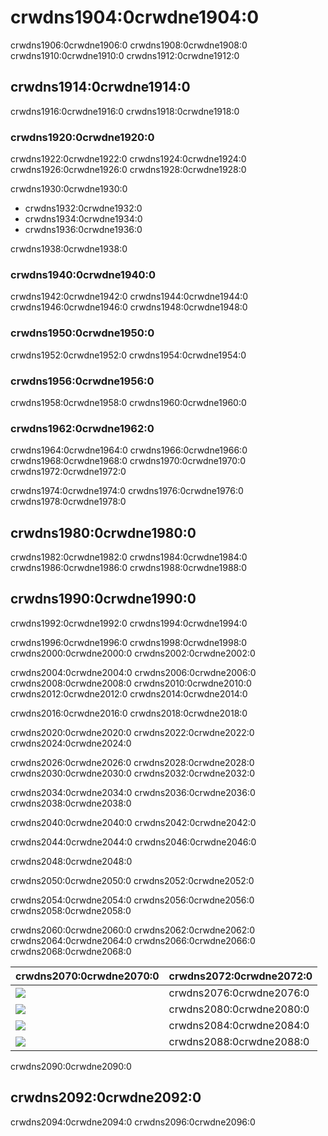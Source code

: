 # crwdns1904:0crwdne1904:0

crwdns1906:0crwdne1906:0 crwdns1908:0crwdne1908:0 crwdns1910:0crwdne1910:0 crwdns1912:0crwdne1912:0

## crwdns1914:0crwdne1914:0

crwdns1916:0crwdne1916:0 crwdns1918:0crwdne1918:0

### crwdns1920:0crwdne1920:0

crwdns1922:0crwdne1922:0 crwdns1924:0crwdne1924:0 crwdns1926:0crwdne1926:0 crwdns1928:0crwdne1928:0

crwdns1930:0crwdne1930:0

* crwdns1932:0crwdne1932:0
* crwdns1934:0crwdne1934:0
* crwdns1936:0crwdne1936:0

crwdns1938:0crwdne1938:0

### crwdns1940:0crwdne1940:0

crwdns1942:0crwdne1942:0 crwdns1944:0crwdne1944:0 crwdns1946:0crwdne1946:0 crwdns1948:0crwdne1948:0

### crwdns1950:0crwdne1950:0

crwdns1952:0crwdne1952:0 crwdns1954:0crwdne1954:0

### crwdns1956:0crwdne1956:0

crwdns1958:0crwdne1958:0 crwdns1960:0crwdne1960:0

### crwdns1962:0crwdne1962:0

crwdns1964:0crwdne1964:0 crwdns1966:0crwdne1966:0 crwdns1968:0crwdne1968:0 crwdns1970:0crwdne1970:0 crwdns1972:0crwdne1972:0

crwdns1974:0crwdne1974:0 crwdns1976:0crwdne1976:0 crwdns1978:0crwdne1978:0

## crwdns1980:0crwdne1980:0

crwdns1982:0crwdne1982:0 crwdns1984:0crwdne1984:0 crwdns1986:0crwdne1986:0 crwdns1988:0crwdne1988:0

## crwdns1990:0crwdne1990:0

crwdns1992:0crwdne1992:0 crwdns1994:0crwdne1994:0

crwdns1996:0crwdne1996:0 crwdns1998:0crwdne1998:0 crwdns2000:0crwdne2000:0 crwdns2002:0crwdne2002:0

crwdns2004:0crwdne2004:0 crwdns2006:0crwdne2006:0 crwdns2008:0crwdne2008:0 crwdns2010:0crwdne2010:0 crwdns2012:0crwdne2012:0 crwdns2014:0crwdne2014:0

crwdns2016:0crwdne2016:0 crwdns2018:0crwdne2018:0

crwdns2020:0crwdne2020:0 crwdns2022:0crwdne2022:0 crwdns2024:0crwdne2024:0

crwdns2026:0crwdne2026:0 crwdns2028:0crwdne2028:0 crwdns2030:0crwdne2030:0 crwdns2032:0crwdne2032:0

crwdns2034:0crwdne2034:0 crwdns2036:0crwdne2036:0 crwdns2038:0crwdne2038:0

crwdns2040:0crwdne2040:0 crwdns2042:0crwdne2042:0

crwdns2044:0crwdne2044:0 crwdns2046:0crwdne2046:0

crwdns2048:0crwdne2048:0

crwdns2050:0crwdne2050:0 crwdns2052:0crwdne2052:0

crwdns2054:0crwdne2054:0 crwdns2056:0crwdne2056:0 crwdns2058:0crwdne2058:0

<span id = "ferris"> </span>

crwdns2060:0crwdne2060:0 crwdns2062:0crwdne2062:0 crwdns2064:0crwdne2064:0 crwdns2066:0crwdne2066:0 crwdns2068:0crwdne2068:0

| crwdns2070:0crwdne2070:0                                                       | crwdns2072:0crwdne2072:0 |
| ------------------------------------------------------------------------------ | ------------------------ |
| <img src="crwdns2074:0crwdne2074:0" class="ferris-explain" /> | crwdns2076:0crwdne2076:0 |
| <img src="crwdns2078:0crwdne2078:0" class="ferris-explain" /> | crwdns2080:0crwdne2080:0 |
| <img src="crwdns2082:0crwdne2082:0" class="ferris-explain" /> | crwdns2084:0crwdne2084:0 |
| <img src="crwdns2086:0crwdne2086:0" class="ferris-explain" /> | crwdns2088:0crwdne2088:0 |

crwdns2090:0crwdne2090:0

## crwdns2092:0crwdne2092:0

crwdns2094:0crwdne2094:0 crwdns2096:0crwdne2096:0
